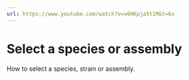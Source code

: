 ```yaml
---
url: https://www.youtube.com/watch?v=v6HKpja5t1M&t=6s
---
```


# Select a species or assembly

How to select a species, strain or assembly.
